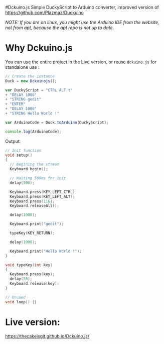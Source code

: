 #Dckuino.js
Simple DuckyScript to Arduino converter, improved version of https://github.com/Plazmaz/Duckuino

*NOTE: If you are on linux, you might use the Arduino IDE from the website, not from apt, because the apt repo is not up to date.*

# Why Dckuino.js
You can use the entire project in the [Live](https://thecakeisgit.github.io/Dckuino.js/ "Dckuino.js Live") version, or reuse <code>dckuino.js</code> for standalone use :

```javascript
// Create the instance
Duck = new Dckuinojs();

var DuckyScript = "CTRL ALT t"
+ "DELAY 1000"
+ "STRING gedit"
+ "ENTER"
+ "DELAY 1000"
+ "STRING Hello World !"

var ArduinoCode = Duck.toArduino(DuckyScript);

console.log(ArduinoCode);
```
Output:

```c
// Init function
void setup()
{
  // Begining the stream
  Keyboard.begin();

  // Waiting 500ms for init
  delay(500);

  Keyboard.press(KEY_LEFT_CTRL);
  Keyboard.press(KEY_LEFT_ALT);
  Keyboard.press(116);
  Keyboard.releaseAll();

  delay(1000);

  Keyboard.print("gedit");

  typeKey(KEY_RETURN);

  delay(1000);

  Keyboard.print("Hello World !");
}

void typeKey(int key)
{
  Keyboard.press(key);
  delay(50);
  Keyboard.release(key);
}

// Unused
void loop() {}
```

# Live version:
https://thecakeisgit.github.io/Dckuino.js/
